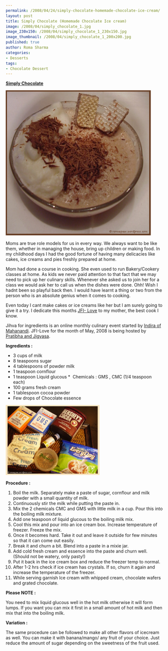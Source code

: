 ```yaml
--- 
permalink: /2008/04/24/simply-chocolate-homemade-chocolate-ice-cream/
layout: post
title: Simply Chocolate (Homemade Chocolate Ice cream)
image: /2008/04/simply_chocolate_1.jpg
image_230x150: /2008/04/simply_chocolate_1_230x150.jpg
image_thumbnail: /2008/04/simply_chocolate_1_200x200.jpg
published: true
author: Roma Sharma
categories: 
- Desserts
tags:
- Chocolate Dessert
---
```

<span style="text-decoration:underline;"><strong>Simply Chocolate</strong></span>

<a href="/2008/04/simply_chocolate_1.jpg"><img class="alignnone size-full wp-image-274" src="/2008/04/simply_chocolate_1.jpg" alt="" width="464" height="464" /></a>

Moms are true role models for us in every way. We always want to be like them, whether in managing the house, bring up children or making food. In my childhood days I had the good fortune of having many delicacies like cakes, ice creams and pies freshly prepared at home.

Mom had done a course in cooking. She even used to run Bakery/Cookery classes at home. As kids we never paid attention to that fact that we may need to pick up her culinary skills. Whenever she asked us to join her for a class we would ask her to call us when the dishes were done. Ohh! Wish I hadnt been so playful back then. I would have learnt a thing or two from the person who is an absolute genius when it comes to cooking.

Even today I cant make cakes or ice creams like her but I am surely going to give it a try. I dedicate this months <a href="http://pedatha.com/2008/04/03/jihva-for-love/">JFI- Love</a> to my mother, the best cook I know.

Jihva for ingredients is an online monthly culinary event started by <a href="http://www.nandyala.org/mahanandi/">Indira of Mahanandi</a>. JFI-Love for the month of May, 2008 is being hosted by <a href="http://pedatha.com/about/">Pratibha and Jigyasa</a>.

<strong>Ingredients :</strong>

* 3 cups of milk
* 8 teaspoons sugar
* 4 tablespoons of powder milk
* 1 teaspoon cornflour
* 1 teaspoon Liquid glucous
*  Chemicals : GMS , CMC (1/4 teaspoon each)
* 100 grams fresh cream
* 1 tablespoon cocoa powder
* Few drops of Chocolate essence

<a href="/2008/04/chocolate_icecream1.jpg"><img class="alignnone size-medium wp-image-272" src="/2008/04/chocolate_icecream1.jpg?w=300" alt="" width="300" height="224" /></a>
<strong></strong>

<strong>Procedure :</strong>

1. Boil the milk. Separately make a paste of sugar, cornflour and milk powder with a small quantity of milk.
2. Continuously stir the milk while putting the paste in.
3. Mix the 2 chemicals CMC and GMS with little milk in a cup. Pour this into the boiling milk mixture.
4. Add one teaspoon of liquid glucous to the boiling milk mix.
5. Cool this mix and pour into an ice cream box. Increase temperature of freezer. Freeze the mix.
6. Once it becomes hard. Take it out and leave it outside for few minutes so that it can come out easily.
7. Break it and churn a bit. Blend into a paste in a mixie jar.
8. Add cold fresh cream and essence into the paste and churn well. (Should not be watery, only pasty!)
9. Put it back in the ice cream box and reduce the freezer temp to normal.
10. After 1-2 hrs check if ice cream has crystals. If so, churn it again and increase the temperature of the freezer.
11. While serving garnish Ice cream with whipped cream, chocolate wafers and grated chocolate.

<strong>Please NOTE :</strong>

You need to mix liquid glucous well in the hot milk otherwise it will form lumps. If you want you can mix it first in a small amount of hot milk and then mix that into the boiling milk.

<strong>Variation :</strong>

The same procedure can be followed to make all other flavors of icecream as well. You can make it with banana/mango/ any fruit of your choice. Just reduce the amount of sugar depending on the sweetness of the fruit used.
